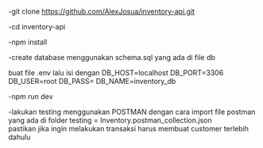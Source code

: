 -git clone https://github.com/AlexJosua/inventory-api.git

-cd inventory-api

-npm install

-create database menggunakan schema.sql yang ada di file db

buat file .env lalu isi dengan
DB_HOST=localhost
DB_PORT=3306
DB_USER=root
DB_PASS=
DB_NAME=inventory_db

-npm run dev

-lakukan testing menggunakan POSTMAN
dengan cara import file postman yang ada di folder testing = Inventory.postman_collection.json  
pastikan jika ingin melakukan transaksi harus membuat customer terlebih dahulu
